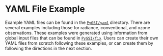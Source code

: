 # YAML File Example

Example YAML files can be found in the [`PyGSI/yaml`](https://github.com/NOAA-EMC/PyGSI/tree/develop/yamls) directory. There are several examples including those for radiance, conventional, and ozone observations. These examples were generated using information from global input files that can be found in [`PyGSI/fix`](https://github.com/NOAA-EMC/PyGSI/tree/develop/fix). Users can create their own YAML files from scratch following these examples, or can create them by following the directions in the next section.